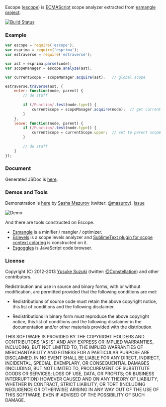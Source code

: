 Escope ([escope](http://github.com/estools/escope)) is
[ECMAScript](http://www.ecma-international.org/publications/standards/Ecma-262.htm)
scope analyzer extracted from [esmangle project](http://github.com/estools/esmangle).

[![Build Status](https://travis-ci.org/estools/escope.png?branch=master)](https://travis-ci.org/estools/escope)

### Example

```js
var escope = require('escope');
var esprima = require('esprima');
var estraverse = require('estraverse');

var ast = esprima.parse(code);
var scopeManager = escope.analyze(ast);

var currentScope = scopeManager.acquire(ast);   // global scope

estraverse.traverse(ast, {
    enter: function(node, parent) {
        // do stuff
        
        if (/Function/.test(node.type)) {
            currentScope = scopeManager.acquire(node);  // get current function scope
        }
    },
    leave: function(node, parent) {
        if (/Function/.test(node.type)) {
            currentScope = currentScope.upper;  // set to parent scope
        }
        
        // do stuff
    }
});
```

### Document

Generated JSDoc is [here](http://estools.github.io/escope/).

### Demos and Tools

Demonstration is [here](http://mazurov.github.io/escope-demo/) by [Sasha Mazurov](https://github.com/mazurov) (twitter: [@mazurov](http://twitter.com/mazurov)). [issue](https://github.com/estools/escope/issues/14)

![Demo](https://f.cloud.github.com/assets/75759/462920/7aa6dd40-b4f5-11e2-9f07-9f4e8d0415f9.gif)


And there are tools constructed on Escope.

- [Esmangle](https://github.com/estools/esmangle) is a minifier / mangler / optimizer.
- [Eslevels](https://github.com/mazurov/eslevels) is a scope levels analyzer and [SublimeText plugin for scope context coloring](https://github.com/mazurov/sublime-levels) is constructed on it.
- [Esgoggles](https://github.com/keeyipchan/esgoggles) is JavaScript code browser.


### License

Copyright (C) 2012-2013 [Yusuke Suzuki](http://github.com/Constellation)
 (twitter: [@Constellation](http://twitter.com/Constellation)) and other contributors.

Redistribution and use in source and binary forms, with or without
modification, are permitted provided that the following conditions are met:

  * Redistributions of source code must retain the above copyright
    notice, this list of conditions and the following disclaimer.

  * Redistributions in binary form must reproduce the above copyright
    notice, this list of conditions and the following disclaimer in the
    documentation and/or other materials provided with the distribution.

THIS SOFTWARE IS PROVIDED BY THE COPYRIGHT HOLDERS AND CONTRIBUTORS "AS IS"
AND ANY EXPRESS OR IMPLIED WARRANTIES, INCLUDING, BUT NOT LIMITED TO, THE
IMPLIED WARRANTIES OF MERCHANTABILITY AND FITNESS FOR A PARTICULAR PURPOSE
ARE DISCLAIMED. IN NO EVENT SHALL <COPYRIGHT HOLDER> BE LIABLE FOR ANY
DIRECT, INDIRECT, INCIDENTAL, SPECIAL, EXEMPLARY, OR CONSEQUENTIAL DAMAGES
(INCLUDING, BUT NOT LIMITED TO, PROCUREMENT OF SUBSTITUTE GOODS OR SERVICES;
LOSS OF USE, DATA, OR PROFITS; OR BUSINESS INTERRUPTION) HOWEVER CAUSED AND
ON ANY THEORY OF LIABILITY, WHETHER IN CONTRACT, STRICT LIABILITY, OR TORT
(INCLUDING NEGLIGENCE OR OTHERWISE) ARISING IN ANY WAY OUT OF THE USE OF
THIS SOFTWARE, EVEN IF ADVISED OF THE POSSIBILITY OF SUCH DAMAGE.
